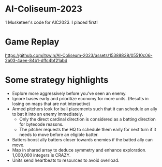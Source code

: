 # AI-Coliseum-2023
1 Musketeer's code for AIC2023. I placed first!

# Game Replay

https://github.com/itswin/AI-Coliseum-2023/assets/15388838/05510c06-2a03-4aee-84b1-dffc4bf21abd

# Some strategy highlights
- Explore more aggressively before you've seen an enemy.
- Ignore bases early and prioritize economy for more units. (Results in losing on maps that are not interactive)
- Armed pitchers look for ball placements such that it can schedule an ally to bat it into an enemy immediately.
  - Only the direct cardinal direction is considered as a batting direction for bytecode reasons.
  - The pitcher requests the HQ to schedule them early for next turn if it needs to move before an eligible batter.
- Batters boost ally batters closer towards enemies if the batted ally can move.
- Map in shared array to deduce symmetry and enhance exploration. 1,000,000 integers is CRAZY.
- Units send heartbeats to resources to avoid overload.
